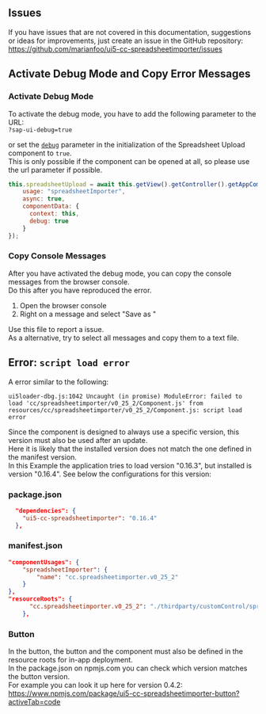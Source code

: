 ## Issues

If you have issues that are not covered in this documentation, suggestions or ideas for improvements, just create an issue in the GitHub repository:  
<https://github.com/marianfoo/ui5-cc-spreadsheetimporter/issues>

## Activate Debug Mode and Copy Error Messages

### Activate Debug Mode

To activate the debug mode, you have to add the following parameter to the URL:  
`?sap-ui-debug=true`

or set the [`debug`](Configuration.md#debug) parameter in the initialization of the Spreadsheet Upload component to `true`.  
This is only possible if the component can be opened at all, so please use the url parameter if possible.

```js
this.spreadsheetUpload = await this.getView().getController().getAppComponent().createComponent({
    usage: "spreadsheetImporter",
    async: true,
    componentData: {
      context: this,
      debug: true
    }
});
```

### Copy Console Messages

After you have activated the debug mode, you can copy the console messages from the browser console.  
Do this after you have reproduced the error.  

1. Open the browser console
2. Right on a message and select "Save as "

Use this file to report a issue.  
As a alternative, try to select all messages and copy them to a text file.

## Error: `script load error`

A error similar to the following:

`
ui5loader-dbg.js:1042 Uncaught (in promise) ModuleError: failed to load 'cc/spreadsheetimporter/v0_25_2/Component.js' from resources/cc/spreadsheetimporter/v0_25_2/Component.js: script load error
`

Since the component is designed to always use a specific version, this version must also be used after an update.  
Here it is likely that the installed version does not match the one defined in the manifest version.  
In this Example the application tries to load version "0.16.3", but installed is version "0.16.4".
See below the configurations for this version:

### package.json

```json
  "dependencies": {
    "ui5-cc-spreadsheetimporter": "0.16.4"
  },
```

### manifest.json

```json
"componentUsages": {
    "spreadsheetImporter": {
        "name": "cc.spreadsheetimporter.v0_25_2"
    }
},
"resourceRoots": {
      "cc.spreadsheetimporter.v0_25_2": "./thirdparty/customControl/spreadsheetImporter/v0_25_2"
    },
```

### Button

In the button, the button and the component must also be defined in the resource roots for in-app deployment.  
In the package.json on npmjs.com you can check which version matches the button version.  
For example you can look it up here for version 0.4.2:  
<https://www.npmjs.com/package/ui5-cc-spreadsheetimporter-button?activeTab=code>
